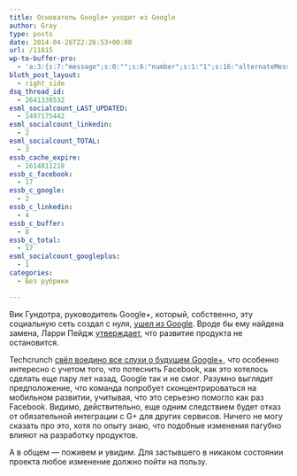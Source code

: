 ```yaml
---
title: Основатель Google+ уходит из Google
author: Gray
type: posts
date: 2014-04-26T22:26:53+00:00
url: /11815
wp-to-buffer-pro:
  - 'a:3:{s:7:"message";s:0:"";s:6:"number";s:1:"1";s:16:"alternateMessage";s:0:"";}'
bluth_post_layout:
  - right_side
dsq_thread_id:
  - 2641338532
esml_socialcount_LAST_UPDATED:
  - 1497175442
esml_socialcount_linkedin:
  - 2
esml_socialcount_TOTAL:
  - 3
essb_cache_expire:
  - 1614811218
essb_c_facebook:
  - 17
essb_c_google:
  - 2
essb_c_linkedin:
  - 4
essb_c_buffer:
  - 8
essb_c_total:
  - 17
esml_socialcount_googleplus:
  - 1
categories:
  - Без рубрики

---
```








Вик Гундотра, руководитель Google+, который, собственно, эту социальную сеть создал с нуля, <a href="http://recode.net/2014/04/24/exclusive-google-head-vic-gundotra-leaving-company/" target="_blank">ушел из Google</a>. Вроде бы ему найдена замена, Ларри Пейдж <a href="https://plus.google.com/106189723444098348646/posts/A2gm48nzitx" target="_blank">утверждает</a>, что развитие продукта не остановится.

Techcrunch <a href="http://techcrunch.com/2014/04/24/google-is-walking-dead/" target="_blank">свёл воедино все слухи о будущем Google+</a>, что особенно интересно с учетом того, что потеснить Facebook, как это хотелось сделать еще пару лет назад, Google так и не смог. Разумно выглядит предположение, что команда попробует сконцентрироваться на мобильном развитии, учитывая, что это серьезно помогло как раз Facebook. Видимо, действительно, еще одним следствием будет отказ от обязательной интеграции с G+ для других сервисов. Ничего не могу сказать про это, хотя по опыту знаю, что подобные изменения пагубно влияют на разработку продуктов.

А в общем — поживем и увидим. Для застывшего в никаком состоянии проекта любое изменение должно пойти на пользу.